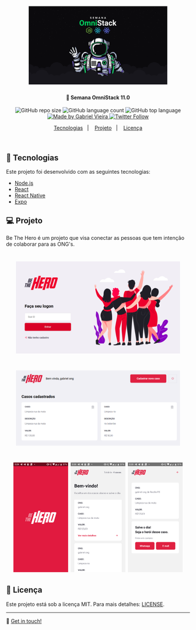<h1 align="center">
    <img alt="OmniStack-Week-11" title="#OmniStack11" src=".github/omnistack.png" width="380px" />
</h1>

<h4 align="center"> 
	🚀 Semana OmniStack 11.0
</h4>
<p align="center">
  
  <img alt="GitHub repo size" src="https://img.shields.io/github/repo-size/gabrielvieira1/SemanaOmniStack11">
   
  <img alt="GitHub language count" src="https://img.shields.io/github/languages/count/gabrielvieira1/SemanaOmnistack11">
  
  <img alt="GitHub top language" src="https://img.shields.io/github/languages/top/gabrielvieira1/SemanaOmnistack11">
	
  <a href="https://www.linkedin.com/in/bielvieira/" target="_blank">
    <img alt="Made by Gabriel Vieira" src="https://img.shields.io/badge/made%20by-Gabriel%20Vieira-blue">
  </a>
  
  <a href="https://twitter.com/bielvieir4" target="_blank">
   <img alt="Twitter Follow" src="https://img.shields.io/twitter/follow/bielvieir4?label=Seguir&style=social">
  </a>
</p>

<p align="center">
  <a href="#rocket-Tecnologias">Tecnologias</a>&nbsp;&nbsp;&nbsp;|&nbsp;&nbsp;&nbsp;
  <a href="#-projeto">Projeto</a>&nbsp;&nbsp;&nbsp;|&nbsp;&nbsp;&nbsp;
  <a href="#memo-Licença">Licença</a>
</p>

<br>


## :rocket: Tecnologias

Este projeto foi desenvolvido com as seguintes tecnologias:

- [Node.js](https://nodejs.org/en/) 
- [React](https://reactjs.org)
- [React Native](https://facebook.github.io/react-native/)
- [Expo](https://expo.io/)

## 💻 Projeto

Be The Hero é um projeto que visa conectar as pessoas que tem intenção de colaborar para as ONG's.


<h1 align="center">
    <img alt="beTheHero-omnistack" title="beTheHero" src=".github/beTheHero.png" width="450px" />
</h1>

<h1 align="center">
    <img alt="beTheHero-ongs" title="beTheHeroong" src=".github/ongSite.png" width="450px" />
</h1>

<p align="center">
	
<h1 align="center">
    <img alt="appMobile-omnistack" title="appMobile" src=".github/appIncio.png" width="150px" />
    <img alt="appMobile-Casos" title="appMobileCasos" src=".github/appCasos.png" width="150px" />
    <img alt="appMobile-Detalhes" title="appMobileDetalhes" src=".github/appDetalhes.png" width="150px" />
</h1>
</p>

## :memo: Licença

Este projeto está sob a licença MIT. Para mais detalhes: [LICENSE](LICENSE.md).

---

:wave: [Get in touch!](www.linkedin.com/in/bielvieira)
